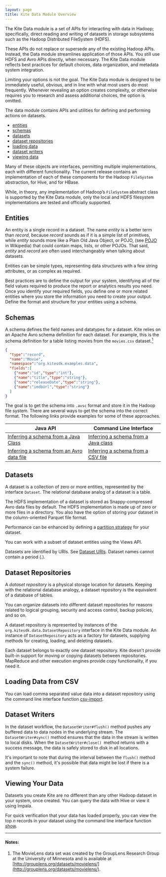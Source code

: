 ```yaml
---
layout: page
title: Kite Data Module Overview
---
```


The Kite Data module is a set of APIs for interacting with data in Hadoop; specifically, direct reading and writing of datasets in storage subsystems such as the Hadoop Distributed FileSystem (HDFS).

These APIs do not replace or supersede any of the existing Hadoop APIs. Instead, the Data module streamlines application of those APIs. You still use HDFS and Avro APIs directly, when necessary. The Kite Data module reflects best practices for default choices, data organization, and metadata system integration.

Limiting your options is not the goal. The Kite Data module is designed to be immediately useful, obvious, and in line with what most users do most frequently. Whenever revealing an option creates complexity, or otherwise requires you to research and assess additional choices, the option is omitted.

The data module contains APIs and utilities for defining and performing actions on datasets.

* <a href="#entities">entities</a>
* <a href="#schemas">schemas</a>
* <a href="#datasets">datasets</a>
* <a href="#repositories">dataset repositories</a>
* <a href="#loading">loading data</a>
* <a href="#writers">dataset writers</a>
* <a href="#viewing">viewing data</a>

Many of these objects are interfaces, permitting multiple implementations, each with different functionality. The current release contains an implementation of each of these components for the Hadoop `FileSystem` abstraction, for Hive, and for HBase.

While, in theory, any implementation of Hadoop’s `FileSystem` abstract class is supported by the Kite Data module, only the local and HDFS filesystem implementations are tested and officially supported.


## Entities

An entity is a single record in a dataset. The name _entity_ is a better term than _record_, because _record_ sounds as if it is a simple list of primitives, while _entity_ sounds more like a Plain Old Java Object, or POJO, (see [POJO][pojo] in Wikipedia) that could contain maps, lists, or other POJOs. That said, _entity_ and _record_ are often used interchangeably when talking about datasets. 

Entities can be simple types, representing data structures with a few string attributes, or as complex as required.

Best practices are to define the output for your system, identifying all of the field values required to produce the report or analytics results you need. Once you identify your required fields, you define one or more related entities where you store the information you need to create your output. Define the format and structure for your entities using a schema.

[pojo]: http://en.wikipedia.org/wiki/Plain_Old_Java_Object

## Schemas

A schema defines the field names and datatypes for a dataset. Kite relies on an Apache Avro schema definition for each dataset. For example, this is the schema definition for a table listing movies from the `movies.csv` dataset.[<sup>1</sup>](#notes)

```json
{
  "type":"record",
  "name":"Movie",
  "namespace":"org.kitesdk.examples.data",
  "fields":[
    {"name":"id","type":"int"},
    {"name":"title","type":"string"},
    {"name":"releaseDate","type":"string"},
    {"name":"imdbUrl","type":"string"}
  ]
}
```

The goal is to get the schema into `.avsc` format and store it in the Hadoop file system. There are several ways to get the schema into the correct format. The following links provide examples for some of these approaches.

| Java API | Command Line Interface |
| --------- | ----------------------- |
| [Inferring a schema from a Java Class](../Inferring-a-Schema-from-a-Java-Class/) | [Inferring a schema from a Java class](../Kite-Dataset-Command-Line-Interface#objSchema) |
| [Inferring a schema from an Avro data file](../Inferring-a-Schema-from-an-Avro-Data-File) | [Inferring a schema from a CSV file](../Kite-Dataset-Command-Line-Interface#csvSchema) |



## Datasets
A dataset is a collection of zero or more entities, represented by the interface `Dataset`. The relational database analog of a dataset is a table.

The HDFS implementation of a dataset is stored as Snappy-compressed Avro data files by default. The HDFS implementation is made up of zero or more files in a directory. You also have the option of storing your dataset in the column-oriented Parquet file format.

Performance can be enhanced by defining a [partition strategy](../Partitioned-Datasets) for your dataset.

You can work with a subset of dataset entities using the Views API.

Datasets are identified by URIs. See [Dataset URIs](../URIs). Dataset names cannot contain a period (.).

<a name="repositories" />

## Dataset Repositories

A _dataset repository_ is a physical storage location for datasets. Keeping with the relational database analogy, a dataset repository is the equivalent of a database of tables.

You can organize datasets into different dataset repositories for reasons related to logical grouping, security and access control, backup policies, and so on.

A dataset repository is represented by instances of the `org.kitesdk.data.DatasetRepository` interface in the Kite Data module. An instance of `DatasetRepository` acts as a factory for datasets, supplying methods for creating, loading, and deleting datasets.

Each dataset belongs to exactly one dataset repository. Kite doesn&apos;t provide built-in support for moving or copying datasets between repositories. MapReduce and other execution engines provide copy functionality, if you need it.

<a name="loading" />

## Loading Data from CSV

You can load comma separated value data into a dataset repository using the command line interface function [csv-import](../Kite-Dataset-Command-Line-Interface/index.html#csvImport). 

<a name="writers" />

## Dataset Writers

In the dataset workflow, the `DatasetWriter#flush()` method pushes any buffered data to data nodes in the underlying stream. The `DatasetWriter#sync()` method ensures that the data in the stream is written to local disks. When the `DatasetWriter#close() `method returns with a success message, the data is safely stored to disk in all locations.

It's important to note that during the interval between the `flush()` method and the `sync()` method, it's possible that data might be lost if there is a system failure.

<a name="viewing" />

## Viewing Your Data

Datasets you create Kite are no different than any other Hadoop dataset in your system, once created. You can query the data with Hive or view it using Impala.

For quick verification that your data has loaded properly, you can view the top _n_ records in your dataset using the command line interface function [show](../Kite-Dataset-Command-Line-Interface/index.html#show).



---

#### Notes:
1. The MovieLens data set was created by the GroupLens Research Group at the University of Minnesota and is available at [http://grouplens.org/datasets/movielens/](http://grouplens.org/datasets/movielens/).
